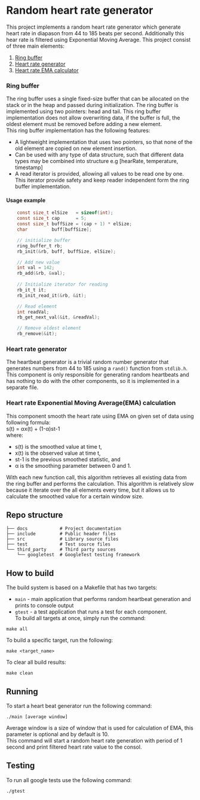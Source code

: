 # Random heart rate generator
This project implements a random heart rate generator which generate heart rate in diapason from 44 to 185 beats per second. Additionally this hear rate is filtered using Exponential Moving Average. This project consist of three main elements:
1. [Ring buffer](#ring-buffer)
2. [Heart rate generator](#heart-rate-generator)
3. [Heart rate EMA calculator](#heart-rate-exponential-moving-average-calculation)
### Ring buffer
The ring buffer uses a single fixed-size buffer that can be allocated on the stack or in the heap and passed during initialization.
The ring buffer is implemented using two pointers: head and tail. This ring buffer implementation does not allow overwriting data, if the buffer is full, the oldest element must be removed before adding a new element.  
This ring buffer implementation has the following features:
- A lightweight implementation that uses two pointers, so that none of the old element are copied on new element insertion.
- Can be used with any type of data structure, such that different data types may be combined into structure e.g [hearRate, temperature, timestamp]
- A read iterator is provided, allowing all values to be read one by one. This iterator provide safety and keep reader independent form the ring buffer implementation.   
#### Usage example
```c
    const size_t elSize   = sizeof(int);
    const size_t cap      = 5;
    const size_t buffSize = (cap + 1) * elSize;
    char         buff[buffSize];

    // initialize buffer
    ring_buffer_t rb;
    rb_init(&rb, buff, buffSize, elSize);

    // Add new value
    int val = 142;
    rb_add(&rb, &val);
 
    // Initialize iterator for reading
    rb_it_t it;
    rb_init_read_it(&rb, &it);

    // Read element
    int readVal;
    rb_get_next_val(&it, &readVal);

    // Remove oldest element
    rb_remove(&it);
```
### Heart rate generator
The heartbeat generator is a trivial random number generator that generates numbers from 44 to 185 using a `rand()` function from `stdlib.h`. This component is only responsible for generating random heartbeats and has nothing to do with the other components, so it is implemented in a separate file.
### Heart rate Exponential Moving Average(EMA) calculation
This component smooth the heart rate using EMA on given set of data using following formula:   
s(t) = αx(t) + (1-α)st-1   
where:
- s(t) is the smoothed value at time t,
- x(t) is the observed value at time t,
- st-1 is the previous smoothed statistic, and
- α is the smoothing parameter between 0 and 1.   
   
With each new function call, this algorithm retrieves all existing data from the ring buffer and performs the calculation. This algorithm is relatively slow because it iterate over the all elements every time, but it allows us to calculate the smoothed value for a certain window size.
## Repo structure
```
├── docs            # Project documentation        
├── include         # Public header files
├── src             # Library source files
├── test            # Test source files
└── third_party     # Third party sources
    └── googletest  # GoogleTest testing framework
```
## How to build
The build system is based on a Makefile that has two targets: 
- `main` - main application that performs random heartbeat generation and prints to console output
- `gtest` - a test application that runs a test for each component.   
To build all targets at once, simply run the command:
```
make all
```
To build a specific target, run the following:
```
make <target_name>
```
To clear all build results:
```
make clean
```
## Running
To start a heart beat generator run the following command:
```
./main [average window]
```
Average window is a size of window that is used for calculation of EMA, this parameter is optional and by default is 10.   
This command will start a random heart rate generation with period of 1 second and print filtered heart rate value to the consol.
## Testing
To run all google tests use the following command:
```
./gtest
```


